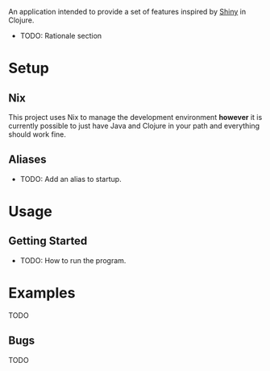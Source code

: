 An application intended to provide a set of features inspired by
[Shiny](https://shiny.posit.co/) in Clojure.

- TODO: Rationale section

# Setup

## Nix

This project uses Nix to manage the development environment **however** it is
currently possible to just have Java and Clojure in your path and everything
should work fine.

## Aliases

- TODO: Add an alias to startup.

# Usage

## Getting Started

- TODO: How to run the program.

# Examples

TODO

## Bugs

TODO

